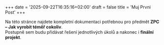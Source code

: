+++
date = '2025-09-22T16:35:16+02:00'
draft = false
title = 'Muj Prvni Post'
+++



Na této stránce najdete kompletní dokumentaci potřebnou pro předmět **ZPC – Jak vyrobit téměř cokoliv**.  
Postupně sem budu přidávat řešení jednotlivých úkolů a nakonec i **finální projekt**.


